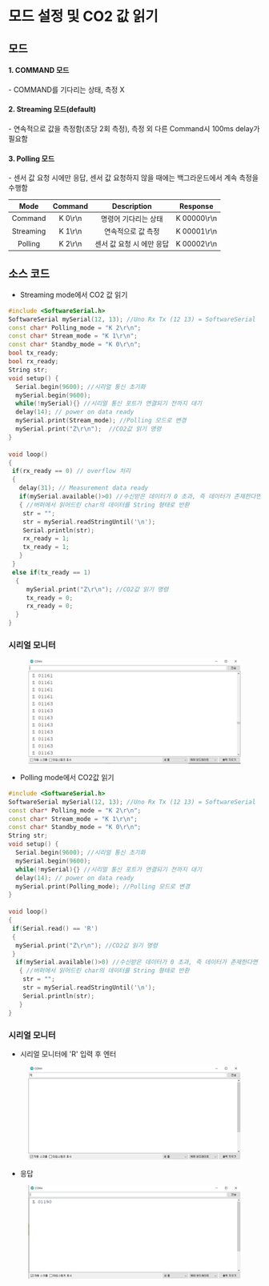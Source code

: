 # 모드 설정 및 CO2 값 읽기

## 모드 &#x20;

#### &#x20;  1. COMMAND 모드

&#x20;  \-  COMMAND를 기다리는 상태, 측정 X

#### &#x20; 2. Streaming 모드(default)

&#x20;  \- 연속적으로 값을 측정함(초당 2회 측정), 측정 외 다른 Command시 100ms delay가 필요함

#### &#x20; 3. Polling 모드&#x20;

&#x20;  \- 센서 값 요청 시에만 응답, 센서 값 요청하지 않을 때에는 백그라운드에서  계속 측정을 수행함

|    Mode   | Command |   Description   |   Response  |
| :-------: | :-----: | :-------------: | :---------: |
|  Command  | K 0\r\n |   명령어 기다리는 상태   | K 00000\r\n |
| Streaming | K 1\r\n |    연속적으로 값 측정   | K 00001\r\n |
|  Polling  | K 2\r\n | 센서 값 요청 시 에만 응답 | K 00002\r\n |



## 소스 코드

* Streaming mode에서 CO2 값 읽기

```cpp
#include <SoftwareSerial.h>
SoftwareSerial mySerial(12, 13); //Uno Rx Tx (12 13) = SoftwareSerial
const char* Polling_mode = "K 2\r\n";
const char* Stream_mode = "K 1\r\n";
const char* Standby_mode = "K 0\r\n";  
bool tx_ready;
bool rx_ready; 
String str;
void setup() {
  Serial.begin(9600); //시리얼 통신 초기화
  mySerial.begin(9600); 
  while(!mySerial){} //시리얼 통신 포트가 연결되기 전까지 대기
  delay(14); // power on data ready
  mySerial.print(Stream_mode); //Polling 모드로 변경
  mySerial.print("Z\r\n");  //CO2값 읽기 명령
}                              
 
void loop() 
{
 if(rx_ready == 0) // overflow 처리
 {
   delay(31); // Measurement data ready
   if(mySerial.available()>0) //수신받은 데이터가 0 초과, 즉 데이터가 존재한다면
   { //버퍼에서 읽어드린 char의 데이터를 String 형태로 반환
    str = "";
    str = mySerial.readStringUntil('\n'); 
    Serial.println(str);
    rx_ready = 1;   
    tx_ready = 1;
   }
 }
 else if(tx_ready == 1)
  {
     mySerial.print("Z\r\n"); //CO2값 읽기 명령
     tx_ready = 0;
     rx_ready = 0;
  }
}
```



### 시리얼 모니터



<figure><img src="../../.gitbook/assets/cozirlp2_serial_streamiing.png" alt=""><figcaption></figcaption></figure>

* Polling mode에서 CO2값 읽기

```cpp
#include <SoftwareSerial.h>
SoftwareSerial mySerial(12, 13); //Uno Rx Tx (12 13) = SoftwareSerial
const char* Polling_mode = "K 2\r\n";
const char* Stream_mode = "K 1\r\n";
const char* Standby_mode = "K 0\r\n";   
String str;
void setup() {
  Serial.begin(9600); //시리얼 통신 초기화
  mySerial.begin(9600); 
  while(!mySerial){} //시리얼 통신 포트가 연결되기 전까지 대기
  delay(14); // power on data ready
  mySerial.print(Polling_mode); //Polling 모드로 변경
}                              
 
void loop() 
{
 if(Serial.read() == 'R') 
 {
  mySerial.print("Z\r\n"); //CO2값 읽기 명령
 }
  if(mySerial.available()>0) //수신받은 데이터가 0 초과, 즉 데이터가 존재한다면
   { //버퍼에서 읽어드린 char의 데이터를 String 형태로 반환
    str = "";
    str = mySerial.readStringUntil('\n'); 
    Serial.println(str);
   }
}
```

### 시리얼 모니터

* 시리얼 모니터에 'R' 입력 후 엔터&#x20;

<figure><img src="../../.gitbook/assets/cozirlp2_serial_r.png" alt=""><figcaption></figcaption></figure>

* 응답

<figure><img src="../../.gitbook/assets/cozirlp2_polling.png" alt=""><figcaption></figcaption></figure>







